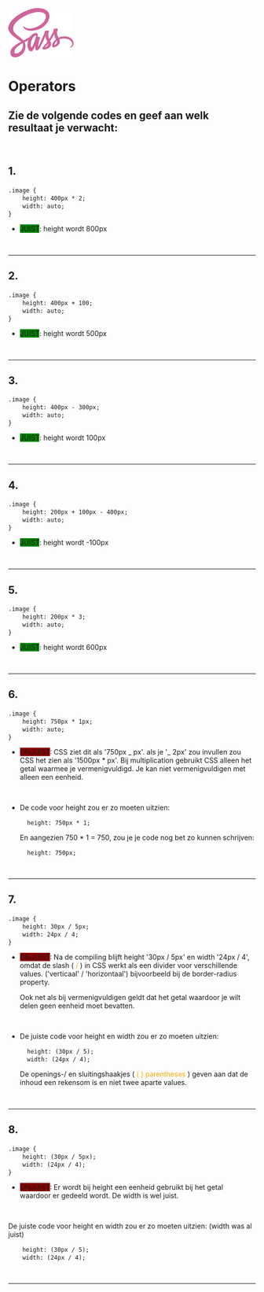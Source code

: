 <img src="../../images/sass_logo.svg" alt="Sass logo" height="100" >

<br>

# Operators

## Zie de volgende codes en geef aan welk resultaat je verwacht:

<br>

## 1.

    .image {
        height: 400px * 2;
        width: auto;
    }

- <span style="background-color:green">JUIST</span>: height wordt 800px

<br><hr>

## 2.

    .image {
        height: 400px + 100;
        width: auto;
    }

- <span style="background-color:green">JUIST</span>: height wordt 500px

<br><hr>

## 3.

    .image {
        height: 400px - 300px;
        width: auto;
    }

- <span style="background-color:green">JUIST</span>: height wordt 100px

<br><hr>

## 4.

    .image {
        height: 200px + 100px - 400px;
        width: auto;
    }

- <span style="background-color:green">JUIST</span>: height wordt -100px

<br><hr>

## 5.

    .image {
        height: 200px * 3;
        width: auto;
    }

- <span style="background-color:green">JUIST</span>: height wordt 600px

<br><hr>

## 6.

    .image {
        height: 750px * 1px;
        width: auto;
    }

- <span style="background-color:darkred">ONJUIST</span>: CSS ziet dit als '750px _ px'.
  als je '_ 2px' zou invullen zou CSS het zien als '1500px \* px'. Bij multiplication gebruikt CSS alleen het getal waarmee je vermenigvuldigd. Je kan niet vermenigvuldigen met alleen een eenheid.

    <br>

- De code voor height zou er zo moeten uitzien:

        height: 750px * 1;

    En aangezien 750 * 1 = 750, zou je je code nog bet zo kunnen schrijven:

        height: 750px;

<br><hr>

## 7.

    .image {
        height: 30px / 5px;
        width: 24px / 4;
    }

- <span style="background-color:darkred">ONJUIST</span>: Na de compiling blijft height '30px / 5px' en width '24px / 4', omdat de slash ( <span style="color:orange">/</span> ) in CSS werkt als een divider voor verschillende values. ('verticaal' / 'horizontaal') bijvoorbeeld bij de border-radius property.

    Ook net als bij vermenigvuldigen geldt dat het getal waardoor je wilt delen geen eenheid moet bevatten.

    <br>

- De juiste code voor height en width zou er zo moeten uitzien:

        height: (30px / 5);
        width: (24px / 4);

    De openings-/ en sluitingshaakjes ( <span style="color:orange">( )</span>  <span style="color:orange">parentheses</span> ) geven aan dat de inhoud een rekensom is en niet twee aparte values.


<br><hr>

## 8.

    .image {
        height: (30px / 5px);
        width: (24px / 4);
    }

- <span style="background-color:darkred">ONJUIST</span>: Er wordt bij height een eenheid gebruikt bij het getal waardoor er gedeeld wordt. De width is wel juist.

    <br>

De juiste code voor height en width zou er zo moeten uitzien: (width was al juist)

        height: (30px / 5);
        width: (24px / 4);


<br><hr>
